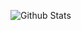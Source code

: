 ![Github Stats](https://github-readme-stats.vercel.app/api?username=Elijah629&count_private=true&show_icons=true&title_color=FFFFFF&text_color=FFFFFF&icon_color=FFFFFF&hide_border=true&bg_color=000000&locale=en)
